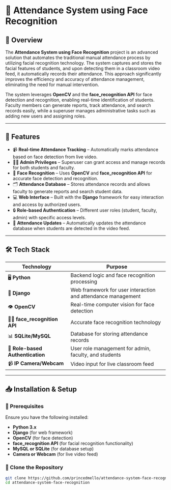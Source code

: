 # 🚨 Attendance System using Face Recognition

## 📌 Overview

The **Attendance System using Face Recognition** project is an advanced solution that automates the traditional manual attendance process by utilizing facial recognition technology. The system captures and stores the facial features of students, and upon detecting them in a classroom video feed, it automatically records their attendance. This approach significantly improves the efficiency and accuracy of attendance management, eliminating the need for manual intervention.

The system leverages **OpenCV** and the **face_recognition API** for face detection and recognition, enabling real-time identification of students. Faculty members can generate reports, track attendance, and search records easily, while a superuser manages administrative tasks such as adding new users and assigning roles.

---

## 🚀 Features

- 📹 **Real-time Attendance Tracking** – Automatically marks attendance based on face detection from live video.
- 🧑‍🏫 **Admin Privileges** – Superuser can grant access and manage records for both students and faculty.
- 👥 **Face Recognition** – Uses **OpenCV** and **face_recognition API** for accurate face detection and recognition.
- 🗂 **Attendance Database** – Stores attendance records and allows faculty to generate reports and search student data.
- 💻 **Web Interface** – Built with the **Django** framework for easy interaction and access by authorized users.
- 🔒 **Role-based Authentication** – Different user roles (student, faculty, admin) with specific access levels.
- 🔄 **Attendance Updates** – Automatically updates the attendance database when students are detected in the video feed.
  
---

## 🛠 Tech Stack

| Technology | Purpose |
|------------|---------|
| 🖥 **Python** | Backend logic and face recognition processing |
| 🎯 **Django** | Web framework for user interaction and attendance management |
| 👁 **OpenCV** | Real-time computer vision for face detection |
| 🧑‍🏫 **face_recognition API** | Accurate face recognition technology |
| 📊 **SQLite/MySQL** | Database for storing attendance records |
| 🔐 **Role-based Authentication** | User role management for admin, faculty, and students |
| 📹 **IP Camera/Webcam** | Video input for live classroom feed |

---

## 📥 Installation & Setup

### 🔹 Prerequisites
Ensure you have the following installed:
- **Python 3.x**
- **Django** (for web framework)
- **OpenCV** (for face detection)
- **face_recognition API** (for facial recognition functionality)
- **MySQL or SQLite** (for database setup)
- **Camera or Webcam** (for live video feed)

### 🔹 Clone the Repository
```sh
git clone https://github.com/princedmello/attendance-system-face-recognition.git
cd attendance-system-face-recognition

